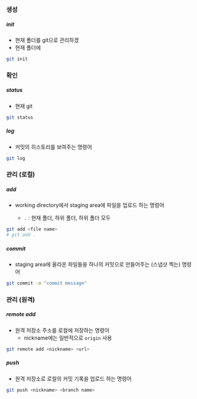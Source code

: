 ### 생성

##### init

- 현재 폴더를 git으로 관리하겠
- 현재 폴더에 

```bash
git init
```



### 확인

##### status

- 현재 git

```bash
git status
```



##### log

- 커밋의 히스토리를 보여주는 명령어

```bash
git log
```



### 관리 (로컬)

##### add

- working directory에서 staging area에 파일을 업로드 하는 명령어

  - `.`  : 현재 폴더, 하위 폴더, 하위 폴더 모두

  

```bash
git add <file name>
# git add .
```



##### commit

- staging area에 올라온 파일들을 하나의 커밋으로 만들어주는 (스냅샷 찍는) 명령어

```bash
git commit -m "commit message"
```



### 관리 (원격)

##### remote add

- 원격 저장소 주소를 로컬에 저장하는 명령어
  - nickname에는 일반적으로 `origin` 사용

```bash
git remote add <nickname> <url>
```



##### push

- 원격 저장소로 로컬의 커밋 기록을 업로드 하는 명령어

```bash
git push <nickname> <branch name>
```

